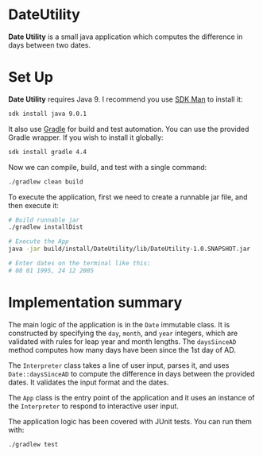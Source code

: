 # DateUtility

**Date Utility** is a small java application
which computes the difference in days between two dates.

# Set Up

**Date Utility** requires Java 9. I recommend you use
[SDK Man](http://sdkman.io/) to install it:

```bash
sdk install java 9.0.1
```

It also use [Gradle](https://gradle.org/) 
for build and test automation. You can use the
provided Gradle wrapper. If you wish to install it globally:

```bash
sdk install gradle 4.4
```

Now we can compile, build, and test with a single command:

```bash
./gradlew clean build
```

To execute the application, first we need to create a
runnable jar file, and then execute it:

```bash
# Build runnable jar
./gradlew installDist

# Execute the App
java -jar build/install/DateUtility/lib/DateUtility-1.0.SNAPSHOT.jar

# Enter dates on the terminal like this:
# 08 01 1995, 24 12 2005
```

# Implementation summary

The main logic of the application is in the `Date` immutable class.
It is constructed by specifying the `day`, `month`, and `year` integers,
which are validated with rules for leap year and month lengths.
The `daysSinceAD` method computes how many days have been since the 
1st day of AD.

The `Interpreter` class takes a line of user input, parses it, and
uses `Date::daysSinceAD` to compute the difference in days between
the provided dates. It validates the input format and the dates.

The `App` class is the entry point of the application and it uses an
instance of the `Interpreter` to respond to interactive user input.

The application logic has been covered with JUnit tests. You can run them
with:

```bash
./gradlew test
```